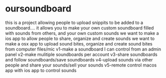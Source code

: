 # oursoundboard

this is a project allowing people to upload snippits to be added to a soundboard.... 
it allows you to make your own custom soundboard filled with sounds from others, and your own custom sounds
we want to make a ios app to allow people to share, organize and create sounds
we want to make a osx app to upload sound bites, organize and create sound bites from computer files/mic
v1-make a soundboard I can control from an admin panel
v2-make mulitiple soundboards per account
v3-share soundboards and follow soundboards/save soundboards
v4-upload sounds via other people and share your sounds/sell your sounds
v5-remote control macos app with ios app to control sounds

